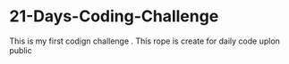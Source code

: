 # 21-Days-Coding-Challenge
This is my first codign challenge . This rope is create for daily code uplon public
